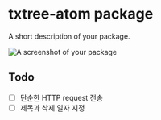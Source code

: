 txtree-atom package
===================

A short description of your package.

![A screenshot of your package](https://f.cloud.github.com/assets/69169/2290250/c35d867a-a017-11e3-86be-cd7c5bf3ff9b.gif)

Todo
----

-	[ ] 단순한 HTTP request 전송
-	[ ] 제목과 삭제 일자 지정
